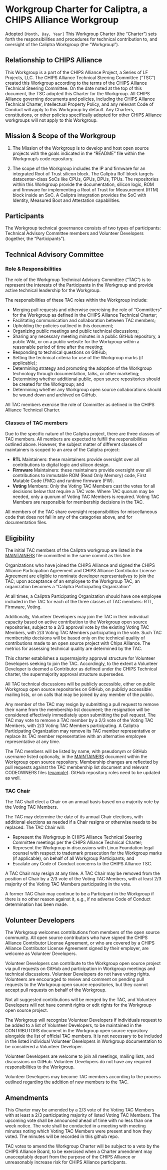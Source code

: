 # Workgroup Charter for Caliptra, a CHIPS Alliance Workgroup

Adopted `[Month, Day, Year]`
This Workgroup Charter (the “Charter”) sets forth the responsibilities and
procedures for technical contribution to, and oversight of the Caliptra
Workgroup (the “Workgroup”).

## Relationship to CHIPS Alliance

This Workgroup is a part of the CHIPS Alliance Project, a Series of LF Projects,
LLC.  The CHIPS Alliance Technical Steering Committee (“TSC”) created this
Workgroup according to the terms of the CHIPS Alliance Technical Steering
Committee.  On the date noted at the top of this document, the TSC adopted this
Charter for the Workgroup.  All CHIPS Alliance governing documents and policies,
including the CHIPS Alliance Technical Charter, Intellectual Property Policy,
and any relevant Code of Conduct will apply to this Workgroup by default. Any
Charters, constitutions, or other policies specifically adopted for other CHIPS
Alliance workgroups will not apply to this Workgroup.

## Mission & Scope of the Workgroup

1. The Mission of the Workgroup is to develop and host open source projects with
   the goals indicated in the “README” file within the Workgroup’s code
   repository.

2. The scope of the Workgroup includes the IP and firmware for an integrated
   Root of Trust silicon block. The Caliptra RoT block targets datacenter-class
   SoCs like CPUs, GPUs, DPUs, TPUs. The repositories within this Workgroup
   provide the documentation, silicon logic, ROM and firmware for implementing a
   Root of Trust for Measurement (RTM) block inside an SoC. A Caliptra
   integration provides the SoC with Identity, Measured Boot and Attestation
   capabilities.


## Participants

The Workgroup technical governance consists of two types of participants:
Technical Advisory Committee members and Volunteer Developers (together, the
“Participants”).

## Technical Advisory Committee

### Role & Responsibilities

The role of the Workgroup Technical Advisory Committee (“TAC”) is to represent
the interests of the Participants in the Workgroup and provide active technical
leadership for the Workgroup.

The responsibilities of these TAC roles within the Workgroup include:
- Merging pull requests and otherwise exercising the role of “Committers” for
  the Workgroup as defined in the CHIPS Alliance Technical Charter;
- Facilitating communication and collaboration between TAC members;
- Upholding the policies outlined in this document;
- Organizing public meetings and public technical discussions;
- Sharing any necessary meeting minutes in a public GitHub repository, a public
  Wiki, or on a public website for the Workgroup within a reasonable period of
  time after the meeting;
- Responding to technical questions on GitHub;
- Setting the technical criteria for use of the Workgroup marks (if applicable);
- Determining strategy and promoting the adoption of the Workgroup technology
  through documentation, talks, or other marketing;
- Determining whether additional public, open source repositories should be
  created for the Workgroup; and
- Determining whether any Workgroup open source collaborations should be wound
  down and archived on GitHub.

All TAC members exercise the role of Committer as defined in the CHIPS Alliance
Technical Charter.

### Classes of TAC members

Due to the specific nature of the Caliptra project, there are three classes of
TAC members. All members are expected to fulfill the responsibilities
outlined above. However, the subject matter of different classes of maintainers
is scoped to an area of the Caliptra project:

- **RTL** Maintainers: these maintainers provide oversight over all
  contributions to digital logic and silicon design.
- **Firmware** Maintainers: these maintainers provide oversight over all
  contributions to immutable ROM (Read Only Memory) code, First Mutable Code
  (FMC) and runtime firmware (FW).
- **Voting** Members: Only the Voting TAC Members cast the votes for all
  decisions below that require a TAC vote. Where TAC quorum may be needed, only
  a quorum of Voting TAC Members is required. Voting TAC Members are responsible
  for membership decisions in the TAC.

All members of the TAC share oversight responsibilities for miscellaneous code
that does not fall in any of the categories above, and for documentation files.

## Eligibility

The initial TAC members of the Caliptra workgroup are listed in the
[MAINTAINERS](MAINTAINERS.md) file committed in the same commit as this line.

Organizations who have joined the CHIPS Alliance and signed the CHIPS Alliance
Participation Agreement and CHIPS Alliance Contributor License Agreement are
eligible to nominate developer representatives to join the TAC; upon acceptance
of an employee to the Workgroup TAC, an organization becomes a "Caliptra
Participating Organization"

At all times, a Caliptra Participating Organization should have one employee
included in the TAC for each of the three classes of TAC members: RTL, Firmware,
Voting.

Additionally, Volunteer Developers may join the TAC in their individual capacity
based on active contribution to the Workgroup open source repositories, subject
to a 2/3 approval vote by the existing Voting TAC Members, with 2/3 Voting TAC
Members participating in the vote. Such TAC membership decisions will be based
only on the technical quality of contributions made to an open source project
with Chips Alliance. The metrics for assessing technical quality are determined
by the TAC.

This charter establishes a supermajority approval structure for Volunteer
Developers seeking to join the TAC. Accordingly, to the extent a Volunteer
Developer is deemed a Contributor as defined under the CHIPS Technical charter,
the supermajority approval structure supersedes.

All TAC technical discussions will be publicly accessible, either on public
Workgroup open source repositories on GitHub, on publicly accessible mailing
lists, or on calls that may be joined by any member of the public.

Any member of the TAC may resign by submitting a pull request to
remove their name from the membership list document; the resignation will be
considered effectively immediately upon submitting the pull request. The TAC may
vote to remove a TAC member by a 2/3 vote of the Voting TAC Members, with 2/3
Voting TAC Members participating. A Caliptra Participating Organization may
remove its TAC member representative or replace its TAC member representative
with an alternative employee representative at any time.

The TAC members will be listed by name, with pseudonym or GitHub username listed
optionally, in the [MAINTAINERS](MAINTAINERS.md) document within the Workgroup
open source repository. Membership changes are reflected by pull requests
against the TAC membership list document and relevant CODEOWNERS files
([example](CODEOWNERS)). GitHub repository roles need to be updated as well.

### TAC Chair

The TAC shall elect a Chair on an annual basis based on a majority vote by the
Voting TAC Members.

The TAC may determine the date of its annual Chair elections, with additional
elections as needed if a Chair resigns or otherwise needs to be replaced.  The
TAC Chair will:
- Represent the Workgroup in CHIPS Alliance Technical Steering Committee
  meetings per the CHIPS Alliance Technical Charter;
- Represent the Workgroup in discussions with Linux Foundation legal counsel
  with respect to trademark prosecution for the Workgroup marks (if applicable),
  on behalf of all Workgroup Participants; and
- Escalate any Code of Conduct concerns to the CHIPS Alliance TSC.

A TAC Chair may resign at any time. A TAC Chair may be removed from the position
of Chair by a 2/3 vote of the Voting TAC Members, with at least 2/3 majority of
the Voting TAC Members participating in the vote.

A former TAC Chair may continue to be a Participant in the Workgroup if there is
no other reason against it, e.g., if no adverse Code of Conduct determination
has been made.

## Volunteer Developers

The Workgroup welcomes contributions from members of the open source community.
All open source contributors who have signed the CHIPS Alliance Contributor
License Agreement, or who are covered by a CHIPS Alliance Contributor License
Agreement signed by their employer, are welcome as Volunteer Developers.

Volunteer Developers can contribute to the Workgroup open source project via
pull requests on GitHub and participation in Workgroup meetings and technical
discussions. Volunteer Developers do not have voting rights. Volunteers are
encouraged to review and comment on pending pull requests to the Workgroup open
source repositories, but they cannot accept pull requests on behalf of the
Workgroup.

Not all suggested contributions will be merged by the TAC, and Volunteer
Developers will not have commit rights or edit rights for the Workgroup open
source project.

The Workgroup will recognize Volunteer Developers if individuals request to be
added to a list of Volunteer Developers, to be maintained in the CONTRIBUTORS
document in the Workgroup open source repository alongside the list of official
TAC members. It is not necessary to be included in the listed individual
Volunteer Developers in Workgroup documentation to be considered a Volunteer
Developer.

Volunteer Developers are welcome to join all meetings, mailing lists, and
discussions on GitHub. Volunteer Developers do not have any required
responsibilities to the Workgroup.

Volunteer Developers may become TAC members according to the process outlined
regarding the addition of new members to the TAC.

## Amendments

This Charter may be amended by a 2/3 vote of the Voting TAC Members with at
least a 2/3 participating majority of listed Voting TAC Members. The upcoming
vote shall be announced ahead of time with no less than one week notice. The
vote shall be conducted in a meeting with meeting minutes noting which Voting
TAC Members were present and how they voted. The minutes will be recorded in
this github repo.

TAC votes to amend the Workgroup Charter will be subject to a veto by the CHIPS
Alliance Board, to be exercised when a Charter amendment may unacceptably depart
from the purpose of the CHIPS Alliance or unreasonably increase risk for CHIPS
Alliance participants.
